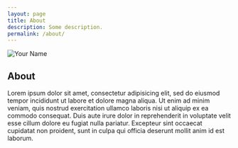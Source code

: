 ```yaml
---
layout: page
title: About
description: Some description.
permalink: /about/
---
```


<img itemprop="image" class="img-rounded" src="http://res.cloudinary.com/brainiqslab/image/upload/c_scale,w_300/v1516814692/lug-bg-logo2_kpxcor.png" alt="Your Name">

## About

Lorem ipsum dolor sit amet, consectetur adipisicing elit, sed do eiusmod
tempor incididunt ut labore et dolore magna aliqua. Ut enim ad minim veniam,
quis nostrud exercitation ullamco laboris nisi ut aliquip ex ea commodo
consequat. Duis aute irure dolor in reprehenderit in voluptate velit esse
cillum dolore eu fugiat nulla pariatur. Excepteur sint occaecat cupidatat non
proident, sunt in culpa qui officia deserunt mollit anim id est laborum.
